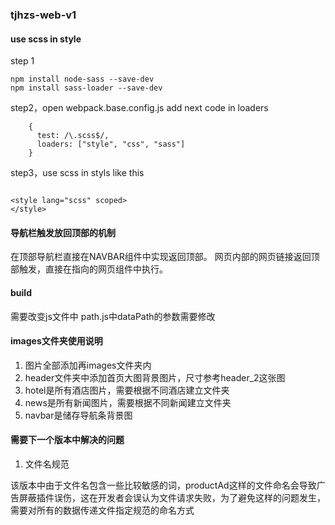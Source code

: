 ### tjhzs-web-v1

#### use scss in style
step 1
```
npm install node-sass --save-dev
npm install sass-loader --save-dev

```

step2，open webpack.base.config.js add next code in loaders

```
    {
      test: /\.scss$/,
      loaders: ["style", "css", "sass"]
    }
```

step3，use scss in styls like this

```

<style lang="scss" scoped>
</style>

```

#### 导航栏触发放回顶部的机制
在顶部导航栏直接在NAVBAR组件中实现返回顶部。
网页内部的网页链接返回顶部触发，直接在指向的网页组件中执行。


#### build
需要改变js文件中 path.js中dataPath的参数需要修改

#### images文件夹使用说明
1. 图片全部添加再images文件夹内
2. header文件夹中添加首页大图背景图片，尺寸参考header_2这张图
3. hotel是所有酒店图片，需要根据不同酒店建立文件夹
4. news是所有新闻图片，需要根据不同新闻建立文件夹
5. navbar是储存导航条背景图


#### 需要下一个版本中解决的问题

1. 文件名规范

该版本中由于文件名包含一些比较敏感的词，productAd这样的文件命名会导致广告屏蔽插件误伤，这在开发者会误认为文件请求失败，为了避免这样的问题发生，需要对所有的数据传递文件指定规范的命名方式
